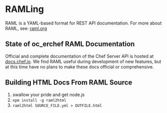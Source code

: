 # RAMLing

RAML is a YAML-based format for REST API documentation. For more about
RAML, see: [raml.org](http://raml.org)

## State of oc_erchef RAML Documentation

Official and complete documentation of the Chef Server API is hosted at
[docs.chef.io](http://docs.chef.io/api_chef_server.html). We find RAML
useful during development of new features, but at this time have no
plans to make these docs official or comprehensive.

## Building HTML Docs From RAML Source

1) swallow your pride and get node.js
2) `npm install -g raml2html`
3) `raml2html SOURCE_FILE.yml > OUTFILE.html`

